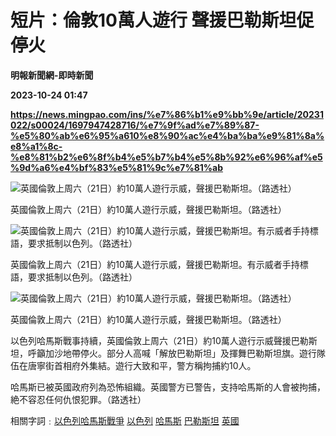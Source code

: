 # 短片：倫敦10萬人遊行 聲援巴勒斯坦促停火
**明報新聞網-即時新聞**

**2023-10-24 01:47**

**https://news.mingpao.com/ins/%e7%86%b1%e9%bb%9e/article/20231022/s00024/1697947428716/%e7%9f%ad%e7%89%87-%e5%80%ab%e6%95%a610%e8%90%ac%e4%ba%ba%e9%81%8a%e8%a1%8c-%e8%81%b2%e6%8f%b4%e5%b7%b4%e5%8b%92%e6%96%af%e5%9d%a6%e4%bf%83%e5%81%9c%e7%81%ab**

![英國倫敦上周六（21日）約10萬人遊行示威，聲援巴勒斯坦。（路透社）](https://fs.mingpao.com/ins/20231022/s00024/57bf9287e7affc3eaea9c79a8b1a16ab.jpg)

英國倫敦上周六（21日）約10萬人遊行示威，聲援巴勒斯坦。（路透社）

![英國倫敦上周六（21日）約10萬人遊行示威，聲援巴勒斯坦。有示威者手持標語，要求抵制以色列。（路透社）](https://fs.mingpao.com/ins/20231022/s00024/57b9530bdd92338b1e0bc71b6113580c.jpg)

英國倫敦上周六（21日）約10萬人遊行示威，聲援巴勒斯坦。有示威者手持標語，要求抵制以色列。（路透社）

![英國倫敦上周六（21日）約10萬人遊行示威，聲援巴勒斯坦。（路透社）](https://fs.mingpao.com/ins/20231022/s00024/57b853a7c61e6f2c531290a236d4bc3b.jpg)

英國倫敦上周六（21日）約10萬人遊行示威，聲援巴勒斯坦。（路透社）

以色列哈馬斯戰事持續，英國倫敦上周六（21日）約10萬人遊行示威聲援巴勒斯坦，呼籲加沙地帶停火。部分人高喊「解放巴勒斯坦」及揮舞巴勒斯坦旗。遊行隊伍在唐寧街首相府外集結。遊行大致和平，警方稱拘捕約10人。

哈馬斯已被英國政府列為恐怖組織。英國警方已警告，支持哈馬斯的人會被拘捕，絶不容忍任何仇恨犯罪。（路透社）

相關字詞﹕[以色列哈馬斯戰爭](https://news.mingpao.com/ins/%e7%86%b1%e9%bb%9e/article/20231022/s00024/php/search2.php?pnssection=all&inssection=all&searchtype=A&keywords=%E4%BB%A5%E8%89%B2%E5%88%97%E5%93%88%E9%A6%AC%E6%96%AF%E6%88%B0%E7%88%AD) [以色列](https://news.mingpao.com/ins/%e7%86%b1%e9%bb%9e/article/20231022/s00024/php/search2.php?pnssection=all&inssection=all&searchtype=A&keywords=%E4%BB%A5%E8%89%B2%E5%88%97) [哈馬斯](https://news.mingpao.com/ins/%e7%86%b1%e9%bb%9e/article/20231022/s00024/php/search2.php?pnssection=all&inssection=all&searchtype=A&keywords=%E5%93%88%E9%A6%AC%E6%96%AF) [巴勒斯坦](https://news.mingpao.com/ins/%e7%86%b1%e9%bb%9e/article/20231022/s00024/php/search2.php?pnssection=all&inssection=all&searchtype=A&keywords=%E5%B7%B4%E5%8B%92%E6%96%AF%E5%9D%A6) [英國](https://news.mingpao.com/ins/%e7%86%b1%e9%bb%9e/article/20231022/s00024/php/search2.php?pnssection=all&inssection=all&searchtype=A&keywords=%E8%8B%B1%E5%9C%8B)